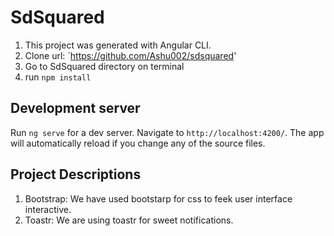# SdSquared

1. This project was generated with Angular CLI.
2. Clone url: `https://github.com/Ashu002/sdsquared' 
3. Go to SdSquared directory on terminal
4. run `npm install`


## Development server

Run `ng serve` for a dev server. Navigate to `http://localhost:4200/`. The app will automatically reload if you change any of the source files.

## Project Descriptions

1. Bootstrap: We have used bootstarp for css to feek user interface interactive.
2. Toastr: We are using toastr for sweet notifications.
